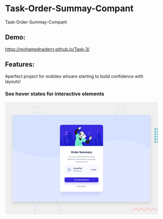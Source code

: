 # Task-Order-Summay-Compant
Task-Order-Summay-Compant
## Demo:
https://mohamednaderrr.github.io/Task-3/ 
## Features:
Aperfect project for mobiles whoare starting to build confidence with layouts!
### See hover states  for interactive elements
![GetiingStarted](./design/desktop-preview.jpg)                                                 
